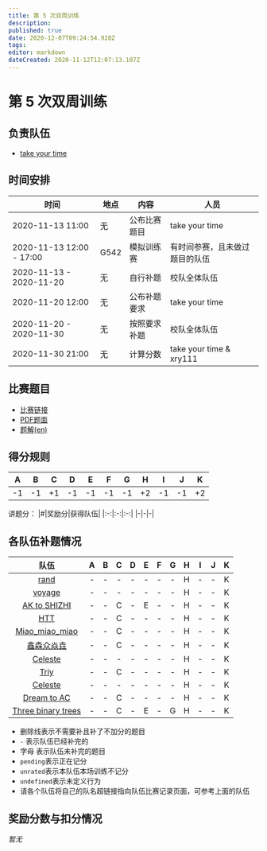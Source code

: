 ```yaml
---
title: 第 5 次双周训练
description: 
published: true
date: 2020-12-07T09:24:54.928Z
tags: 
editor: markdown
dateCreated: 2020-11-12T12:07:13.107Z
---
```


# 第 5 次双周训练

## 负责队伍

* [take your time](/team/take-your-time)

## 时间安排

| 时间 | 地点  | 内容 | 人员 |
|---|---|---|---|
| 2020-11-13 11:00 | 无 | 公布比赛题目 | take your time |
| 2020-11-13 12:00 - 17:00 | G542 | 模拟训练赛 | 有时间参赛，且未做过题目的队伍 |
| 2020-11-13 - 2020-11-20 | 无 | 自行补题 | 校队全体队伍 |
| 2020-11-20 12:00 | 无 | 公布补题要求 | take your time |
| 2020-11-20 - 2020-11-30 | 无 | 按照要求补题 | 校队全体队伍 |
| 2020-11-30 21:00 | 无 | 计算分数 | take your time & xry111 |

## 比赛题目

* [比赛链接](https://codeforces.com/group/2l2uaz0vCx/contest/102392)
* [PDF题面](https://codeforces.com/group/2l2uaz0vCx/contest/102392/attachments/download/9633/statements-seerc-2019.pdf)
* [题解(en)](http://acm.ro/prob/seerc-2019-editorial.pdf)

## 得分规则
|A|B|C|D|E|F|G|H|I|J|K|
|:-:|:-:|:-:|:-:|:-:|:-:|:-:|:-:|:-:|:-:|:-:|
|-1|-1|+1|-1|-1|-1|-1|+2|-1|-1|+2|

讲题分：
|#|奖励分|获得队伍|
|:-:|:-:|:-:|
|-|-|-|

## 各队伍补题情况
|队伍|A|B|C|D|E|F|G|H|I|J|K|
|:-:|:-:|:-:|:-:|:-:|:-:|:-:|:-:|:-:|:-:|:-:|:-:|
|[rand](/team/rand/trainings/GYM-102391)|-|-|-|-|-|-|-|H|-|-|K|
|[voyage](/team/voyage/gym102392)|-|-|-|-|-|-|-|H|-|-|K|
|[AK to SHIZHI](/team/AK-to-SHIZHI/5)|-|-|C|-|E|-|-|H|-|-|K|
|[HTT](/team/HTT/第五次双周训练_SEERC)|-|-|C|-|-|-|-|H|-|-|K|
|[Miao_miao_miao](/team/Miao_miao_miao/双周训练5)|-|-|C|-|-|-|-|H|-|-|K|
|[鑫森众焱垚](/)|-|-|C|-|-|-|-|H|-|-|K|
|[Celeste](/team/Celeste/GYM-102392)|-|-|-|-|-|-|-|H|-|-|K|
|[Triy](/team/Triy/双周训练5)|-|-|C|-|-|-|-|H|-|-|K|
|[Celeste](/team/Celeste/GYM-102392)|-|-|-|-|-|-|-|H|-|-|K|
|[Dream to AC](/team/DreamToAc/训练记录/第五次双周训练)|-|-|C|-|-|-|-|H|-|-|K|
|[Three binary trees](/team/Three)|-|-|C|-|E|-|G|H|-|-|K|

* 删除线表示不需要补且补了不加分的题目
* `-` 表示队伍已经补完的
* 字母 表示队伍未补完的题目
* `pending`表示正在记分
* `unrated`表示本队伍本场训练不记分
* `undefined`表示未定义行为
* 请各个队伍将自己的队名超链接指向队伍比赛记录页面，可参考上面的队伍

## 奖励分数与扣分情况

*暂无*